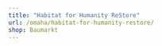 ```yaml
---
title: "Habitat for Humanity ReStore"
url: /omaha/habitat-for-humanity-restore/
shop: Baumarkt
---
```

